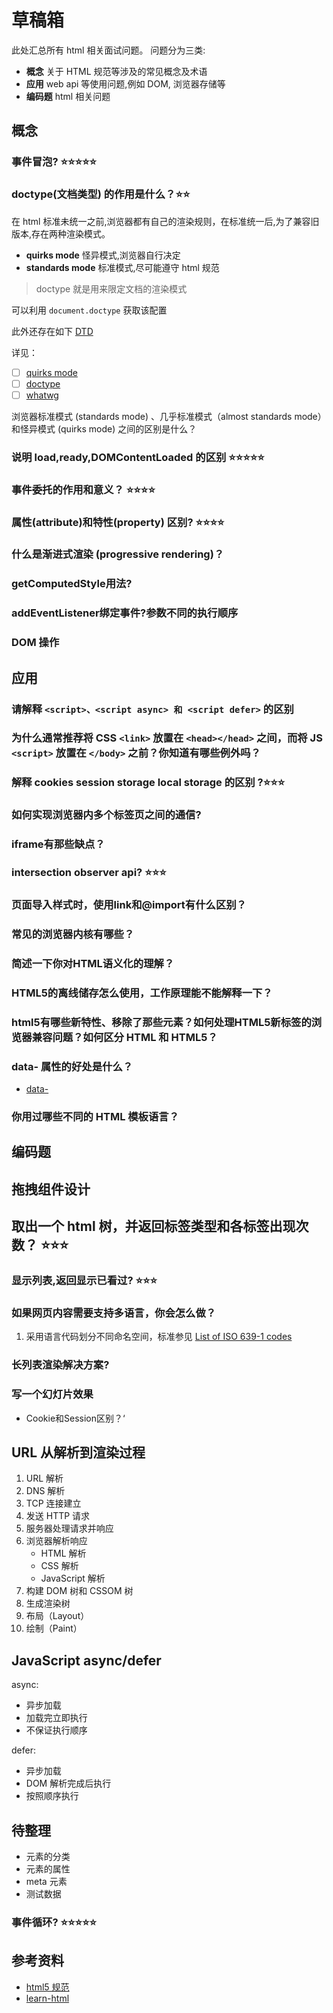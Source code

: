 
# 草稿箱

此处汇总所有 html 相关面试问题。
问题分为三类:

* **概念** 关于 HTML 规范等涉及的常见概念及术语
* **应用** web api 等使用问题,例如 DOM, 浏览器存储等
* **编码题** html 相关问题

## 概念

### 事件冒泡? ⭐️⭐️⭐️⭐️⭐️

### doctype(文档类型) 的作用是什么？⭐️⭐️

在 html 标准未统一之前,浏览器都有自己的渲染规则，在标准统一后,为了兼容旧版本,存在两种渲染模式。

* **quirks mode** 怪异模式,浏览器自行决定
* **standards mode** 标准模式,尽可能遵守 html 规范

> doctype 就是用来限定文档的渲染模式

可以利用 `document.doctype` 获取该配置

此外还存在如下 [DTD](https://www.w3.org/QA/2002/04/valid-dtd-list.html)

详见：

* [ ] [quirks mode](https://developer.mozilla.org/en-US/docs/Web/HTML/Quirks_Mode_and_Standards_Mode)
* [ ] [doctype](https://hsivonen.fi/doctype)
* [ ] [whatwg](https://quirks.spec.whatwg.org)

浏览器标准模式 (standards mode) 、几乎标准模式（almost standards mode）和怪异模式 (quirks mode) 之间的区别是什么？

### 说明 load,ready,DOMContentLoaded 的区别 ⭐️⭐️⭐️⭐️⭐️

### 事件委托的作用和意义？ ⭐️⭐️⭐️⭐️

### 属性(attribute)和特性(property) 区别? ⭐️⭐️⭐️⭐️

### 什么是渐进式渲染 (progressive rendering)？

### getComputedStyle用法?

### addEventListener绑定事件?参数不同的执行顺序

### DOM 操作

## 应用

### 请解释 `<script>、<script async> 和 <script defer>` 的区别

### 为什么通常推荐将 CSS `<link>` 放置在 `<head></head>` 之间，而将 JS `<script>` 放置在 `</body>` 之前？你知道有哪些例外吗？

### 解释 cookies session storage local storage 的区别 ?⭐️⭐️⭐️

### 如何实现浏览器内多个标签页之间的通信?

### iframe有那些缺点？

### intersection observer api? ⭐️⭐️⭐️

### 页面导入样式时，使用link和@import有什么区别？

### 常见的浏览器内核有哪些？

### 简述一下你对HTML语义化的理解？

### HTML5的离线储存怎么使用，工作原理能不能解释一下？

### html5有哪些新特性、移除了那些元素？如何处理HTML5新标签的浏览器兼容问题？如何区分 HTML 和 HTML5？

### data- 属性的好处是什么？

* [data-](https://h5bp.org/Front-end-Developer-Interview-Questions/translations/chinese)

### 你用过哪些不同的 HTML 模板语言？

## 编码题

## 拖拽组件设计

## 取出一个 html 树，并返回标签类型和各标签出现次数？ ⭐️⭐️⭐️

### 显示列表,返回显示已看过?  ⭐️⭐️⭐️

### 如果网页内容需要支持多语言，你会怎么做？

1. 采用语言代码划分不同命名空间，标准参见 [List of ISO 639-1 codes](https://en.wikipedia.org/wiki/List_of_ISO_639-1_codes)

### 长列表渲染解决方案?

### 写一个幻灯片效果

* Cookie和Session区别？‘

## URL 从解析到渲染过程

1. URL 解析
2. DNS 解析
3. TCP 连接建立
4. 发送 HTTP 请求
5. 服务器处理请求并响应
6. 浏览器解析响应
   * HTML 解析
   * CSS 解析
   * JavaScript 解析
7. 构建 DOM 树和 CSSOM 树
8. 生成渲染树
9. 布局（Layout）
10. 绘制（Paint）

## JavaScript async/defer

async:

* 异步加载
* 加载完立即执行
* 不保证执行顺序

defer:

* 异步加载
* DOM 解析完成后执行
* 按照顺序执行

## 待整理

* 元素的分类
* 元素的属性
* meta 元素
* 测试数据

### 事件循环?  ⭐️⭐️⭐️⭐️⭐️

## 参考资料

* [html5 规范](https://html.spec.whatwg.org)
* [learn-html](https://web.dev/learn/html)
